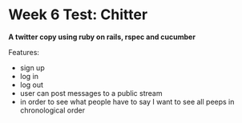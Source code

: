 Week 6 Test: Chitter
====================

**A twitter copy using ruby on rails, rspec and cucumber**

Features:

- sign up
- log in
- log out
- user can post messages to a public stream 
- in order to see what people have to say I want to see all peeps in chronological order
